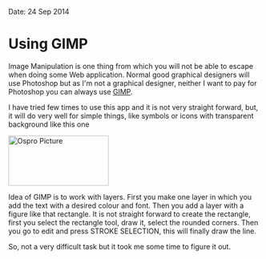 Date: 24 Sep 2014

# Using GIMP

Image Manipulation is one thing from which you will not be able to escape when doing some Web application. Normal good graphical designers will use Photoshop but as I'm not a graphical designer, neither I want to pay for Photoshop you can always use [GIMP][].

I have tried few times to use this app and it is not very straight forward, but, it will do very well for simple things, like symbols or icons with transparent background like this one

<img src="/attachments/ospro.png" alt="Ospro Picture" height= 100 width= 200 margin= "0 auto"/>

Idea of GIMP is to work with layers. First you make one layer in which you add the text with a desired colour and font. Then you add a layer with a figure like that rectangle. It is not straight forward to create the rectangle, first you select the rectangle tool, draw it, select the rounded corners. Then you go to edit and press STROKE SELECTION, this will finally draw the line.

So, not a very difficult task but it took me some time to figure it out.



[GIMP]: http://www.gimp.org/
